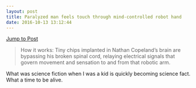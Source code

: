 ```yaml
---
layout: post
title: Paralyzed man feels touch through mind-controlled robot hand
date: 2016-10-13 13:12:44
---
```

[Jump to Post](https://www.statnews.com/2016/10/13/paralyzed-man-touch-robot-hand/?s_campaign=stat:rss)

>How it works: Tiny chips implanted in Nathan Copeland’s brain are bypassing his broken spinal cord, relaying electrical signals that govern movement and sensation to and from that robotic arm.

What was science fiction when I was a kid is quickly becoming science fact. What a time to be alive. 
